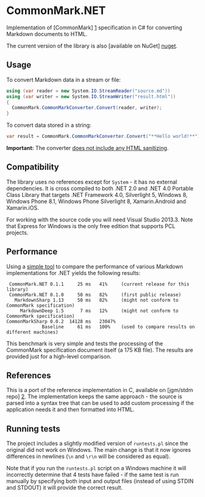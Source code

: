 # CommonMark.NET

Implementation of [CommonMark] [1] specification in C# for converting Markdown documents to HTML.

The current version of the library is also [available on NuGet] [nuget].

## Usage

To convert Markdown data in a stream or file:
```C#
using (var reader = new System.IO.StreamReader("source.md"))
using (var writer = new System.IO.StreamWriter("result.html"))
{
  CommonMark.CommonMarkConverter.Convert(reader, writer);
}
```

To convert data stored in a string:
```C#
var result = CommonMark.CommonMarkConverter.Convert("**Hello world!**");
```

**Important:** The converter [does not include any HTML sanitizing][XSS].

## Compatibility

The library uses no references except for `System` - it has no external dependencies. It is cross compiled to
both .NET 2.0 and .NET 4.0 Portable Class Library that targets .NET Framework 4.0, Silverlight 5, Windows 8,
Windows Phone 8.1, Windows Phone Silverlight 8, Xamarin.Android and Xamarin.iOS.

For working with the source code you will need Visual Studio 2013.3. Note that Express for Windows is the
only free edition that supports PCL projects.

## Performance

Using a [simple tool][3] to compare the performance of various Markdown implementations for .NET yields the
following results:

     CommonMark.NET 0.1.1     25 ms   41%     (current release for this library)
     CommonMark.NET 0.1.0     50 ms   82%     (first public release)
       MarkdownSharp 1.13     50 ms   82%     (might not conform to CommonMark specification)
         MarkdownDeep 1.5      7 ms   12%     (might not conform to CommonMark specification)
    CommonMarkSharp 0.0.2  14128 ms   23047%
                 Baseline     61 ms   100%    (used to compare results on different machines)

This benchmark is very simple and tests the processing of the CommonMark specification document itself (a 
175 KB file). The results are provided just for a high-level comparison.

## References

This is a port of the reference implementation in C, available on [jgm/stdm repo] [2]. The implementation keeps the
same approach - the source is parsed into a syntax tree that can be used to add custom processing if the 
application needs it and then formatted into HTML.

## Running tests

The project includes a slightly modified version of `runtests.pl` since the original did not work on Windows.
The main change is that it now ignores differences in newlines (`\n` and `\r\n` will be considered as equal).

Note that if you run the `runtests.pl` script on a Windows machine it will incorrectly determine that
4 tests have failed - if the same test is run manually by specifying both input and output files
(instead of using STDIN and STDOUT) it will provide the correct result.

[1]: http://commonmark.org/
[2]: https://github.com/jgm/stmd/commit/2cf0750a7a507eded4cf3c9a48fd1f924d0ce538
[3]: https://github.com/Knagis/CommonMarkBenchmark
[XSS]: http://talk.commonmark.org/t/cross-site-scripting-issue-in-standard-markdown-example-at-try-standardmarkdown-com/55
[nuget]: https://www.nuget.org/packages/CommonMark.NET/